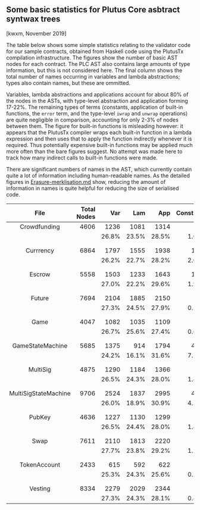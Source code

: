 ## Some basic statistics for Plutus Core asbtract syntwax trees

[kwxm, November 2019]

The table below shows some simple statistics relating to the validator
code for our sample contracts, obtained from Haskell code using the
PlutusTx compilation infrastructure.  The figures show the number of
basic AST nodes for each contract.  The PLC AST also contains large
amounts of type information, but this is not considered here.  The
final column shows the total number of names occurring in variables
and lambda abstractions; types also contain names, but these are
ommitted.

Variables, lambda abstractions and applications account for about 80%
of the nodes in the ASTs, with type-level abstraction and application
forming 17-22%.  The remaining types of terms (constants, application
of built-in functions, the `error` term, and the type-level `iwrap`
and `unwrap` operations) are quite negligible in comparison,
accounting for only 2-3% of nodes between them.  The figure for
built-in functions is misleading however: it appears that the PlutusTx
compiler wraps each built-in function in a lambda expression and then
uses that to apply the function indirectly whenever it is required.
Thus potentially expensive built-in functions may be applied much
more often than the bare figures suggest.  No attempt was made here to
track how many indirect calls to built-in functions were made.

There are significant numbers of names in the AST, which currently
contain quite a lot of information including human-readable names.  As
the detailed figures in
[Erasure-merklisation.md](./Erasure-Merklisation.md) show, reducing
the amount of information in names is quite helpful for reducing the
size of serialised code.


| File | Total Nodes | Var | Lam | App | Constant | Builtin | Error | TyAbs | TyInst | Wrap | Unwrap | (Names) |
| :---: | ---: | ---: | ---: | ---: | ---: | ---: | ---: | ---: | ---: | ---: | ---: | ---: |
| Crowdfunding | 4606 | 1236 | 1081 | 1314 | 44 | 11 | 24 | 301 | 568 | 21 | 30 | (2317)| 
|       |       |26.8% | 23.5% | 28.5% | 1.0% | 0.2% | 0.5% | 6.5% | 12.3% | 0.5% | 0.7% | - | 
| | | | | | | | | | | | | |
| | | | | | | | | | | | | |
| Currrency | 6864 | 1797 | 1555 | 1938 | 135 | 6 | 1 | 349 | 1036 | 20 | 28 | (3352)| 
|       |       |26.2% | 22.7% | 28.2% | 2.0% | 0.1% | 0.0% | 5.1% | 15.1% | 0.3% | 0.4% | - | 
| | | | | | | | | | | | | |
| | | | | | | | | | | | | |
| Escrow | 5558 | 1503 | 1233 | 1643 | 106 | 11 | 24 | 318 | 690 | 22 | 32 | (2736)| 
|       |       |27.0% | 22.2% | 29.6% | 1.9% | 0.2% | 0.4% | 5.7% | 12.4% | 0.4% | 0.6% | - | 
| | | | | | | | | | | | | |
| | | | | | | | | | | | | |
| Future | 7694 | 2104 | 1885 | 2150 | 37 | 9 | 1 | 390 | 1071 | 20 | 28 | (3989)| 
|       |       |27.3% | 24.5% | 27.9% | 0.5% | 0.1% | 0.0% | 5.1% | 13.9% | 0.3% | 0.4% | - | 
| | | | | | | | | | | | | |
| | | | | | | | | | | | | |
| Game | 4047 | 1082 | 1035 | 1109 | 24 | 3 | 1 | 184 | 595 | 9 | 6 | (2117)| 
|       |       |26.7% | 25.6% | 27.4% | 0.6% | 0.1% | 0.0% | 4.5% | 14.7% | 0.2% | 0.1% | - | 
| | | | | | | | | | | | | |
| | | | | | | | | | | | | |
| GameStateMachine | 5685 | 1375 | 914 | 1794 | 405 | 8 | 7 | 278 | 863 | 20 | 28 | (2289)| 
|       |       |24.2% | 16.1% | 31.6% | 7.1% | 0.1% | 0.1% | 4.9% | 15.2% | 0.4% | 0.5% | - | 
| | | | | | | | | | | | | |
| | | | | | | | | | | | | |
| MultiSig | 4875 | 1290 | 1184 | 1366 | 68 | 8 | 1 | 224 | 711 | 12 | 12 | (2474)| 
|       |       |26.5% | 24.3% | 28.0% | 1.4% | 0.2% | 0.0% | 4.6% | 14.6% | 0.2% | 0.2% | - | 
| | | | | | | | | | | | | |
| | | | | | | | | | | | | |
| MultiSigStateMachine | 9706 | 2524 | 1837 | 2995 | 435 | 12 | 25 | 457 | 1377 | 27 | 42 | (4361)| 
|       |       |26.0% | 18.9% | 30.9% | 4.5% | 0.1% | 0.3% | 4.7% | 14.2% | 0.3% | 0.4% | - | 
| | | | | | | | | | | | | |
| | | | | | | | | | | | | |
| PubKey | 4636 | 1227 | 1130 | 1299 | 66 | 6 | 1 | 204 | 683 | 11 | 10 | (2357)| 
|       |       |26.5% | 24.4% | 28.0% | 1.4% | 0.1% | 0.0% | 4.4% | 14.7% | 0.2% | 0.2% | - | 
| | | | | | | | | | | | | |
| | | | | | | | | | | | | |
| Swap | 7611 | 2110 | 1813 | 2220 | 88 | 14 | 9 | 360 | 976 | 14 | 16 | (3923)| 
|       |       |27.7% | 23.8% | 29.2% | 1.2% | 0.2% | 0.1% | 4.7% | 12.8% | 0.2% | 0.2% | - | 
| | | | | | | | | | | | | |
| | | | | | | | | | | | | |
| TokenAccount | 2433 | 615 | 592 | 622 | 5 | 3 | 0 | 230 | 321 | 19 | 26 | (1207)| 
|       |       |25.3% | 24.3% | 25.6% | 0.2% | 0.1% | 0.0% | 9.5% | 13.2% | 0.8% | 1.1% | - | 
| | | | | | | | | | | | | |
| | | | | | | | | | | | | |
| Vesting | 8334 | 2279 | 2029 | 2344 | 33 | 8 | 25 | 420 | 1167 | 22 | 32 | (4308)| 
|       |       |27.3% | 24.3% | 28.1% | 0.4% | 0.1% | 0.3% | 5.0% | 14.0% | 0.3% | 0.4% | - | 
